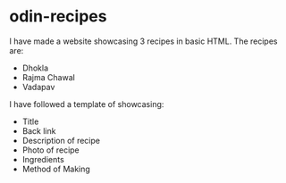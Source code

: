 # odin-recipes
I have made a website showcasing 3 recipes in basic HTML.
The recipes are:
- Dhokla
- Rajma Chawal
- Vadapav

I have followed a template of showcasing:
- Title
- Back link
- Description of recipe
- Photo of recipe
- Ingredients
- Method of Making
